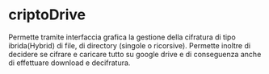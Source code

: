 # criptoDrive
Permette tramite interfaccia grafica la gestione della cifratura di tipo ibrida(Hybrid) di file, di directory (singole o ricorsive). Permette inoltre di decidere se cifrare e caricare tutto su google drive e di conseguenza anche di effettuare download e decifratura. 
